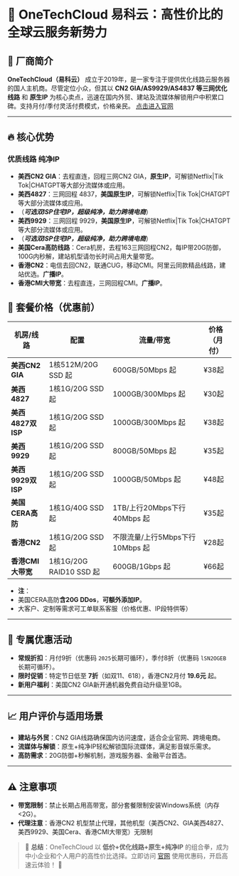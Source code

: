 # 🌟 OneTechCloud 易科云：高性价比的全球云服务新势力

## 🚀 厂商简介
**OneTechCloud（易科云）** 成立于2019年，是一家专注于提供优化线路云服务器的国人主机商。尽管定位小众，但其以 **CN2 GIA/AS9929/AS4837 等三网优化线路** 和 **原生IP** 为核心卖点，迅速在国内外贸、建站及流媒体解锁用户中积累口碑。支持月付/季付灵活付费模式，价格亲民。
[点击进入官网](https://www.onetechcloud.com/aff/NQBWATWT)

---

## 🔥 核心优势
### **优质线路 纯净IP**
- **美西CN2 GIA**：去程直连，回程三网CN2 GIA，**原生IP**，可解锁Netflix|Tik Tok|CHATGPT等大部分流媒体或应用。
- **美西4827**：三网回程 4837，**美国原生IP**，可解锁Netflix|Tik Tok|CHATGPT等大部分流媒体或应用。
- （***可选双ISP住宅IP，超级纯净，助力跨境电商***）
- **美西9929**：三网回程 9929，**美国原生IP**，可解锁Netflix|Tik Tok|CHATGPT等大部分流媒体或应用。
- （***可选双ISP住宅IP，超级纯净，助力跨境电商***）
- **美国Cera高防线路**：Cera机房，去程163三网回程CN2，每IP带20G防御，100G内秒解，建站机型请勿长时间占用大量带宽。
- **香港CN2**：电信去回CN2，联通CUG，移动CMI。阿里云同款精品线路，建站优选。**广播IP**。
- **香港CMI大带宽**：去程直连，三网回程CMI。**广播IP**。

## 💼 套餐价格（优惠前）
| **机房/线路**       | **配置**         | **流量/带宽**          | **价格（月付）** |
|----------------------|------------------|---------------------|------------------|
| **美西CN2 GIA**      | 1核512M/20G SSD 起 | 600GB/50Mbps 起     | ¥38起            |
| **美西4827**         | 1核1G/20G SSD 起   | 1000GB/300Mbps 起    | ¥30起            |
| **美西4827双ISP**    | 1核1G/20G SSD 起    | 1000GB/300Mbps 起     | ¥38起           |
| **美西9929**         | 1核1G/20G SSD 起    | 800GB/50Mbps 起       | ¥35起       |
| **美西9929双ISP**    | 1核1G/20G SSD 起    | 1000GB/50Mbps 起        | ¥48起          |
| **美国CERA高防**     | 1核1G/40G SSD 起    | 1TB/上行20Mbps下行40Mbps 起  | ¥35起       | 
| **香港CN2**          | 1核1G/20G SSD 起     | 不限流量/上行5Mbps下行10Mbps 起     | ¥28起       | 
| **香港CMI大带宽**   | 1核1G/20G RAID10 SSD 起  | 600GB/1Gbps 起        | ¥66起             | 

- **注**：
- 美国CERA高防**含20G DDos**，**可额外添加IP**。
- 大客户、定制等需求可工单联系客服（价格优惠、IP段特供等）
---

## 🎁 专属优惠活动
- **常规折扣**：月付9折（优惠码 `2025`长期可循环），季付8折（优惠码 `lSN2OGEB`长期可循环）。
- **限时促销**：特定节日低至 **7折**（如双11、618），香港CN2月付 **19.6元** 起。
- **新用户福利**：美国CN2 GIA新开通机器免费自动升级至1GB。

---

## 📈 用户评价与适用场景
- **建站与外贸**：CN2 GIA线路确保国内访问速度，适合企业官网、跨境电商。
- **流媒体与解锁**：原生+纯净IP轻松解锁国际流媒体，满足影音娱乐需求。
- **高防需求**：20G防御+秒解机制，游戏服务器、金融平台首选。

---

## ⚠️ 注意事项
- **带宽限制**：禁止长期占用高带宽，部分套餐限制安装Windows系统（内存<2G）。
- **代理注意**：香港CN2 机型禁止代理，其他机型（美西CN2、GIA美西4827、美西9929、美国Cera、香港CMI大带宽）无限制

> 📌 **总结**：OneTechCloud 以 **低价+优化线路+原生+纯净IP** 的组合拳，成为中小企业和个人用户的高性价比选择。立即访问 [官网](https://www.onetechcloud.com/aff/NQBWATWT) 使用优惠码，开启高速云体验！ 🚀

